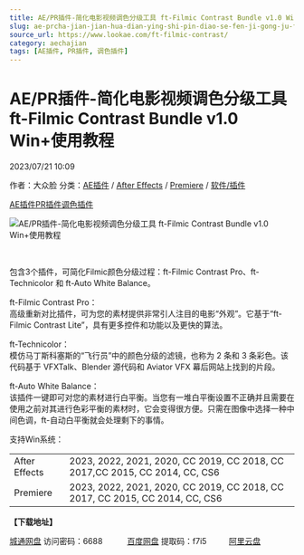 ```yaml
---
title: AE/PR插件-简化电影视频调色分级工具 ft-Filmic Contrast Bundle v1.0 Win+使用教程
slug: ae-prcha-jian-jian-hua-dian-ying-shi-pin-diao-se-fen-ji-gong-ju-ft-filmic-contrast-bundle-v1-0-win-shi-yong-jiao-cheng
source_url: https://www.lookae.com/ft-filmic-contrast/
category: aechajian
tags: [AE插件, PR插件, 调色插件]
---
```

# AE/PR插件-简化电影视频调色分级工具 ft-Filmic Contrast Bundle v1.0 Win+使用教程

2023/07/21 10:09

作者：大众脸
分类：[AE插件](https://www.lookae.com/after-effects/aechajian/) / [After Effects](https://www.lookae.com/after-effects/) / [Premiere](https://www.lookae.com/qitarjcj/premierezy/) / [软件/插件](https://www.lookae.com/qitarjcj/)

[AE插件](https://www.lookae.com/tag/ae%e6%8f%92%e4%bb%b6/)[PR插件](https://www.lookae.com/tag/pr%e6%8f%92%e4%bb%b6/)[调色插件](https://www.lookae.com/tag/%e8%b0%83%e8%89%b2%e6%8f%92%e4%bb%b6/)

![AE/PR插件-简化电影视频调色分级工具 ft-Filmic Contrast Bundle v1.0 Win+使用教程](https://www.lookae.com/wp-content/uploads/2023/07/ft-Filmic-Contrast-Bundle.jpg "AE/PR插件-简化电影视频调色分级工具 ft-Filmic Contrast Bundle v1.0 Win+使用教程-LookAE.com")

[﻿﻿﻿](https://cloud.video.taobao.com//play/u/705956171/p/1/e/6/t/1/419439968882.mp4)

包含3个插件，可简化Filmic颜色分级过程：ft-Filmic Contrast Pro、ft-Technicolor 和 ft-Auto White Balance。

ft-Filmic Contrast Pro：  
高级重新对比插件，可为您的素材提供非常引人注目的电影“外观”。它基于“ft-Filmic Contrast Lite”，具有更多控件和功能以及更快的算法。

ft-Technicolor：  
模仿马丁斯科塞斯的“飞行员”中的颜色分级的滤镜，也称为 2 条和 3 条彩色。该代码基于 VFXTalk、Blender 源代码和 Aviator VFX 幕后网站上找到的片段。

ft-Auto White Balance：  
该插件一键即可对您的素材进行白平衡。当您有一堆白平衡设置不正确并且需要在使用之前对其进行色彩平衡的素材时，它会变得很方便。只需在图像中选择一种中间色调，ft-自动白平衡就会处理剩下的事情。

支持Win系统：

|  |  |
| --- | --- |
| After Effects | 2023, 2022, 2021, 2020, CC 2019, CC 2018, CC 2017,CC 2015, CC 2014, CC, CS6 |
| Premiere | 2023, 2022, 2021, 2020, CC 2019, CC 2018, CC 2017, CC 2015, CC 2014, CC, CS6 |

**【下载地址】**

[城通网盘](https://url70.ctfile.com/f/2827370-891417318-d4efe7?p=4431) 访问密码：6688           [百度网盘](https://pan.baidu.com/s/13j8VyUjiKeWi0Hn5Meoopw?pwd=f7i5) 提取码：f7i5          [阿里云盘](https://www.aliyundrive.com/s/e4MHwPxTDTw)
